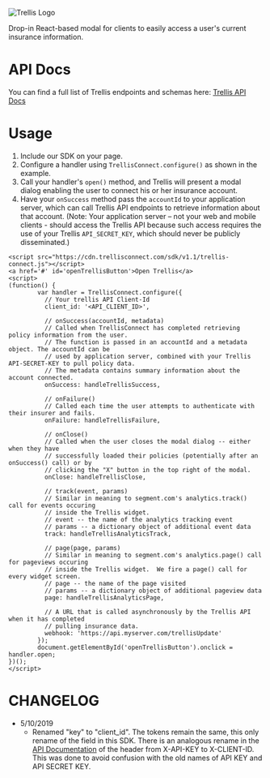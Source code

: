 ![Trellis Logo](https://cdn.trellisconnect.com/sdk/v1.1/js-sdk/assets/images/header.png)

Drop-in React-based modal for clients to easily access a user's current insurance information.

# API Docs

You can find a full list of Trellis endpoints and schemas here: [Trellis API Docs](https://trellisconnect.com/docs)

# Usage

1. Include our SDK on your page.
2. Configure a handler using `TrellisConnect.configure()` as shown in the example.
3. Call your handler's `open()` method, and Trellis will present a modal dialog enabling the user to connect his or her insurance account.
4. Have your `onSuccess` method pass the `accountId` to your application server, which can call Trellis API endpoints to retrieve information about that account. (Note: Your application server – not your web and mobile clients - should access the Trellis API because such access requires the use of your Trellis `API_SECRET_KEY`, which should never be publicly disseminated.)

```
<script src="https://cdn.trellisconnect.com/sdk/v1.1/trellis-connect.js"></script>
<a href='#' id='openTrellisButton'>Open Trellis</a>
<script>
(function() {
        var handler = TrellisConnect.configure({
          // Your trellis API Client-Id
          client_id: '<API_CLIENT_ID>',

          // onSuccess(accountId, metadata)
          // Called when TrellisConnect has completed retrieving policy information from the user.
          // The function is passed in an accountId and a metadata object. The accountId can be
          // used by application server, combined with your Trellis API-SECRET-KEY to pull policy data.
          // The metadata contains summary information about the account connected.
          onSuccess: handleTrellisSuccess,

          // onFailure()
          // Called each time the user attempts to authenticate with their insurer and fails.
          onFailure: handleTrellisFailure,

          // onClose()
          // Called when the user closes the modal dialog -- either when they have
          // successfully loaded their policies (potentially after an onSuccess() call) or by
          // clicking the "X" button in the top right of the modal.
          onClose: handleTrellisClose,

          // track(event, params)
          // Similar in meaning to segment.com's analytics.track() call for events occuring
          // inside the Trellis widget.
          // event -- the name of the analytics tracking event
          // params -- a dictionary object of additional event data
          track: handleTrellisAnalyticsTrack,

          // page(page, params)
          // Similar in meaning to segment.com's analytics.page() call for pageviews occuring
          // inside the Trellis widget.  We fire a page() call for every widget screen.
          // page -- the name of the page visited
          // params -- a dictionary object of additional pageview data
          page: handleTrellisAnalyticsPage,

          // A URL that is called asynchronously by the Trellis API when it has completed
          // pulling insurance data.
          webhook: 'https://api.myserver.com/trellisUpdate'
        });
        document.getElementById('openTrellisButton').onclick = handler.open;
})();
</script>
```

# CHANGELOG

* 5/10/2019
  *  Renamed "key" to "client_id".  The tokens remain the same, this only rename of the field in this SDK.  There is an analogous rename in the [API Documentation](https://trellisconnect.com/docs) of the header from X-API-KEY to X-CLIENT-ID.  This was done to avoid confusion with the old names of API KEY and API SECRET KEY.
